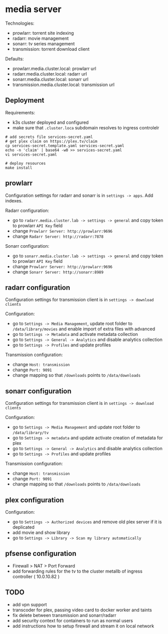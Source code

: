 # media server

Technologies:
- prowlarr: torrent site indexing
- radarr: movie management
- sonarr: tv series management
- transmission: torrent download client

Defaults:
- prowlarr.media.cluster.local: prowlarr url
- radarr.media.cluster.local: radarr url
- sonarr.media.cluster.local: sonarr url
- transmission.media.cluster.local: transmission url


## Deployment

Requirements:
- k3s cluster deployed and configured
- make sure that `.cluster.loca` subdomain resolves to ingress controlelr

```
# add secrets file services-secret.yaml
# get plex claim on https://plex.tv/claim
cp services-secret.template.yaml services-secret.yaml
echo -n 'claim' | base64 -w0 >> services-secret.yaml
vi services-secret.yaml

# deploy resources
make install
```

## prowlarr

Configuration settings for radarr and sonarr is in `settings -> apps`.
Add indexes.

Radarr configuration:
- go to `radarr.media.cluster.lab -> settings -> general` and copy token to prowlarr `API Key` field
- change `Prowlarr Server: http://prowlarr:9696`
- change `Radarr Server: http://radarr:7878`

Sonarr configuration:
- go to `sonarr.media.cluster.lab -> settings -> general` and copy token to prowlarr `API Key` field
- change `Prowlarr Server: http://prowlarr:9696`
- change `Sonarr Server: http://sonarr:8989`

## radarr configuration
Configuration settings for transmission client is in `settings -> download clients`

Configuration:
- go to `Settings -> Media Management`, update root folder to `/data/library/movies` and enable import of extra files with advanced
- go to `Settings -> Metadata` and activate metadata collection
- go to `Settings -> General -> Analytics` and disable analytics collection
- go to `Settings -> Profiles` and update profiles

Transmission configuration:
- change `Host: transmission`
- change `Port: 9091`
- change mapping so that `/downloads` points to `/data/downloads`


## sonarr configuration
Configuration settings for transmission client is in `settings -> download clients`

Configuration:
- go to `Settings -> Media Management` and update root folder to `/data/library/tv`
- go to `Settings -> metadata` and update activate creation of metadata for plex
- go to `Settings -> General -> Analytics` and disable analytics collection
- go to `Settings -> Profiles` and update profiles

Transmission configuration:
- change `Host: transmission`
- change `Port: 9091`
- change mapping so that `/downloads` points to `/data/downloads`


## plex configuration
Configuration:
- go to `Settings -> Authorized devices` and remove old plex server if it is deplicated
- add movie and show library
- go to `Settings -> Library -> Scan my library automatically`

## pfsense configuration
- Firewall > NAT > Port Forward
- add forwarding rules for the tv to the cluster metallb of ingress controller ( 10.0.10.82 )

## TODO
- add vpn support
- transcoder for plex, passing video card to docker worker and taints
- fix delete between transmission and sonarr/radarr
- add security context for containers to run as normal users
- add instructions how to setup firewall and stream it on local network
